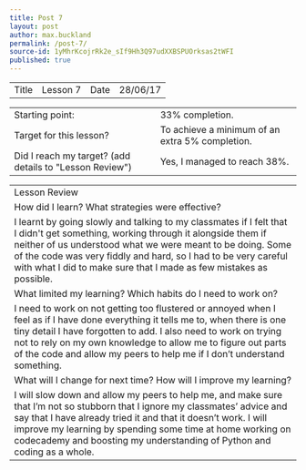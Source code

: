 ```yaml
---
title: Post 7
layout: post
author: max.buckland
permalink: /post-7/
source-id: 1yMhrKcojrRk2e_sIf9Hh3Q97udXXBSPUOrksas2tWFI
published: true
---
```

<table>
  <tr>
    <td>Title</td>
    <td>Lesson 7</td>
    <td>Date</td>
    <td>28/06/17</td>
  </tr>
</table>


<table>
  <tr>
    <td>Starting point:</td>
    <td>33% completion.</td>
  </tr>
  <tr>
    <td>Target for this lesson?</td>
    <td>To achieve a minimum of an extra 5% completion.</td>
  </tr>
  <tr>
    <td>Did I reach my target? 
(add details to "Lesson Review")</td>
    <td> Yes, I managed to reach 38%.</td>
  </tr>
</table>


<table>
  <tr>
    <td>Lesson Review</td>
  </tr>
  <tr>
    <td>How did I learn? What strategies were effective? </td>
  </tr>
  <tr>
    <td>I learnt by going slowly and talking to my classmates if I felt that I didn't get something, working through it alongside them if neither of us understood what we were meant to be doing. Some of the code was very fiddly and hard, so I had to be very careful with what I did to make sure that I made as few mistakes as possible.</td>
  </tr>
  <tr>
    <td>What limited my learning? Which habits do I need to work on? </td>
  </tr>
  <tr>
    <td>I need to work on not getting too flustered or annoyed when I feel as if I have done everything it tells me to, when there is one tiny detail I have forgotten to add. I also need to work on trying not to rely on my own knowledge to allow me to figure out parts of the code and allow my peers to help me if I don’t understand something.</td>
  </tr>
  <tr>
    <td>What will I change for next time? How will I improve my learning?</td>
  </tr>
  <tr>
    <td>I will slow down and allow my peers to help me, and make sure that I’m not so stubborn that I ignore my classmates’ advice and say that I have already tried it and that it doesn’t work. I will improve my learning by spending some time at home working on codecademy and boosting my understanding of Python and coding as a whole.</td>
  </tr>
</table>


